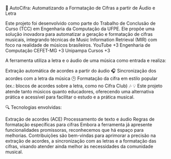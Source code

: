 🎵 AutoCifra: Automatizando a Formatação de Cifras a partir de Áudio e Letra

Este projeto foi desenvolvido como parte do Trabalho de Conclusão de Curso (TCC) em Engenharia da Computação da UFPE. Ele propõe uma solução inovadora para automatizar a geração e formatação de cifras musicais, integrando técnicas de Music Information Retrieval (MIR) com foco na realidade de músicos brasileiros.​
YouTube
+3
Engenharia de Computação CEFET-MG
+3
Unipampa Cursos
+3

A ferramenta utiliza a letra e o áudio de uma música como entrada e realiza:

Extração automática de acordes a partir do áudio 🎧
Sincronização dos acordes com a letra da música 🕒
Formatação da cifra em estilo popular (ex.: blocos de acordes sobre a letra, como no Cifra Club) 🎶
💡 Este projeto atende tanto músicos quanto educadores, oferecendo uma alternativa prática e acessível para facilitar o estudo e a prática musical.​

🔍 Tecnologias envolvidas:

Extração de acordes (ACE)
Processamento de texto e áudio
Regras de formatação específicas para cifras
Embora a ferramenta já apresente funcionalidades promissoras, reconhecemos que há espaço para melhorias. Contribuições são bem-vindas para aprimorar a precisão na extração de acordes, a sincronização com as letras e a formatação das cifras, visando atender ainda melhor às necessidades da comunidade musical.​
